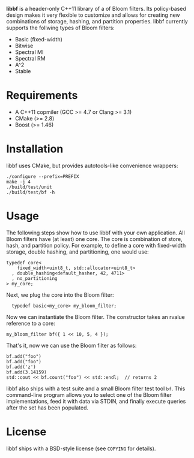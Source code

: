 **libbf** is a header-only C++11 library of a of Bloom filters. Its
policy-based design makes it very flexible to customize and allows for creating
new combinations of storage, hashing, and partition properties. libbf currently
supports the follwing types of Bloom filters:

- Basic (fixed-width)
- Bitwise
- Spectral MI
- Spectral RM
- A^2
- Stable


Requirements
=============

* A C++11 copmiler (GCC >= 4.7 or Clang >= 3.1)
* CMake (>= 2.8)
* Boost (>= 1.46)

Installation
============

libbf uses CMake, but provides autotools-like convenience wrappers:

    ./configure --prefix=PREFIX
    make -j 4
    ./build/test/unit
    ./build/test/bf -h

Usage
=====

The following steps show how to use libbf with your own application. All Bloom
filters have (at least) one core. The core is combination of store, hash, and
partition policy. For example, to define a core with fixed-width storage,
double hashing, and partitioning, one would use:

    typedef core<
        fixed_width<uint8_t, std::allocator<uint8_t>
      , double_hashing<default_hasher, 42, 4711>
      , no_partitioning
    > my_core;

Next, we plug the core into the Bloom filter:

      typedef basic<my_core> my_bloom_filter;

Now we can instantiate the Bloom filter. The constructor takes an rvalue
reference to a core:

    my_bloom_filter bf({ 1 << 10, 5, 4 });

That's it, now we can use the Bloom filter as follows:

    bf.add("foo")
    bf.add("foo")
    bf.add('z')
    bf.add(3.14159)
    std::cout << bf.count("foo") << std::endl;  // returns 2

libbf also ships with a test suite and a small Bloom filter test tool `bf`.
This command-line program allows you to select one of the Bloom filter
implementations, feed it with data via STDIN, and finally execute queries after
the set has been populated.

License
========

libbf ships with a BSD-style license (see `COPYING` for details).

